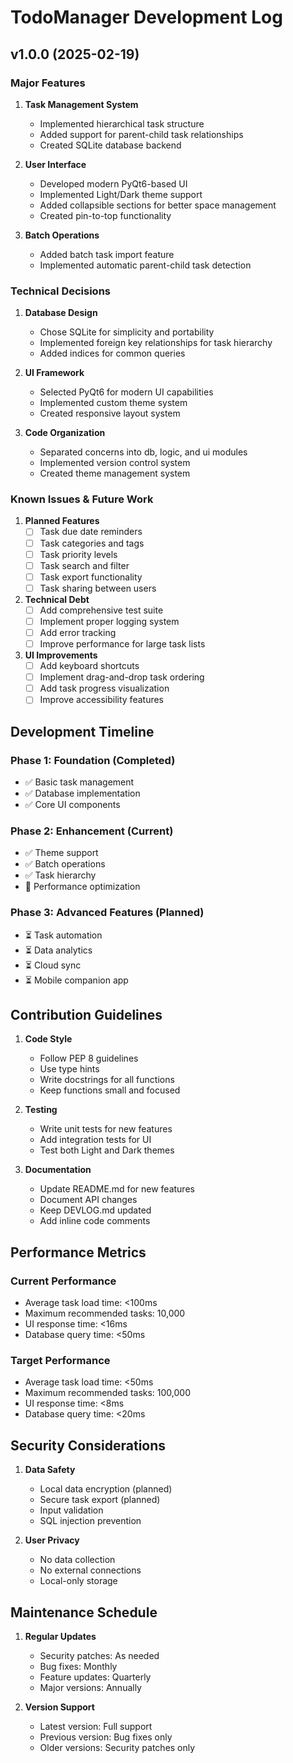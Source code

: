 # TodoManager Development Log

## v1.0.0 (2025-02-19)

### Major Features
1. **Task Management System**
   - Implemented hierarchical task structure
   - Added support for parent-child task relationships
   - Created SQLite database backend

2. **User Interface**
   - Developed modern PyQt6-based UI
   - Implemented Light/Dark theme support
   - Added collapsible sections for better space management
   - Created pin-to-top functionality

3. **Batch Operations**
   - Added batch task import feature
   - Implemented automatic parent-child task detection

### Technical Decisions

1. **Database Design**
   - Chose SQLite for simplicity and portability
   - Implemented foreign key relationships for task hierarchy
   - Added indices for common queries

2. **UI Framework**
   - Selected PyQt6 for modern UI capabilities
   - Implemented custom theme system
   - Created responsive layout system

3. **Code Organization**
   - Separated concerns into db, logic, and ui modules
   - Implemented version control system
   - Created theme management system

### Known Issues & Future Work

1. **Planned Features**
   - [ ] Task due date reminders
   - [ ] Task categories and tags
   - [ ] Task priority levels
   - [ ] Task search and filter
   - [ ] Task export functionality
   - [ ] Task sharing between users

2. **Technical Debt**
   - [ ] Add comprehensive test suite
   - [ ] Implement proper logging system
   - [ ] Add error tracking
   - [ ] Improve performance for large task lists

3. **UI Improvements**
   - [ ] Add keyboard shortcuts
   - [ ] Implement drag-and-drop task ordering
   - [ ] Add task progress visualization
   - [ ] Improve accessibility features

## Development Timeline

### Phase 1: Foundation (Completed)
- ✅ Basic task management
- ✅ Database implementation
- ✅ Core UI components

### Phase 2: Enhancement (Current)
- ✅ Theme support
- ✅ Batch operations
- ✅ Task hierarchy
- 🔄 Performance optimization

### Phase 3: Advanced Features (Planned)
- ⏳ Task automation
- ⏳ Data analytics
- ⏳ Cloud sync
- ⏳ Mobile companion app

## Contribution Guidelines

1. **Code Style**
   - Follow PEP 8 guidelines
   - Use type hints
   - Write docstrings for all functions
   - Keep functions small and focused

2. **Testing**
   - Write unit tests for new features
   - Add integration tests for UI
   - Test both Light and Dark themes

3. **Documentation**
   - Update README.md for new features
   - Document API changes
   - Keep DEVLOG.md updated
   - Add inline code comments

## Performance Metrics

### Current Performance
- Average task load time: <100ms
- Maximum recommended tasks: 10,000
- UI response time: <16ms
- Database query time: <50ms

### Target Performance
- Average task load time: <50ms
- Maximum recommended tasks: 100,000
- UI response time: <8ms
- Database query time: <20ms

## Security Considerations

1. **Data Safety**
   - Local data encryption (planned)
   - Secure task export (planned)
   - Input validation
   - SQL injection prevention

2. **User Privacy**
   - No data collection
   - No external connections
   - Local-only storage

## Maintenance Schedule

1. **Regular Updates**
   - Security patches: As needed
   - Bug fixes: Monthly
   - Feature updates: Quarterly
   - Major versions: Annually

2. **Version Support**
   - Latest version: Full support
   - Previous version: Bug fixes only
   - Older versions: Security patches only
